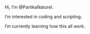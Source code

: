Hi, I’m @PartikaNaturel.

I’m interested in coding and scripting.

I’m currently learning how this all work.
